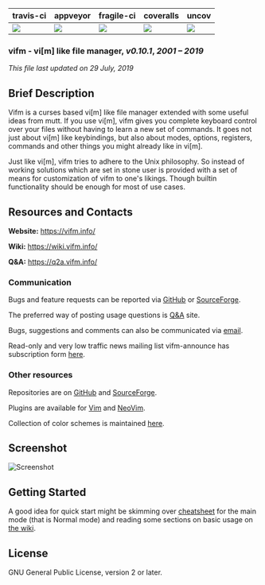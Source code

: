 | travis-ci  |  appveyor  | fragile-ci | coveralls  |   uncov    |
|------------|------------|------------|------------|------------|
|[![][TT]][T]|[![][AA]][A]|[![][FF]][F]|[![][CC]][C]|[![][UU]][U]|

### **vifm** - vi[m] like file manager, _v0.10.1_, _2001 – 2019_

_This file last updated on 29 July, 2019_

## Brief Description ##

Vifm is a curses based vi[m] like file manager extended with some useful
ideas from mutt.  If you use vi[m], vifm gives you complete keyboard control
over your files without having to learn a new set of commands.  It goes not
just about vi[m] like keybindings, but also about modes, options, registers,
commands and other things you might already like in vi[m].

Just like vi[m], vifm tries to adhere to the Unix philosophy.  So instead of
working solutions which are set in stone user is provided with a set of
means for customization of vifm to one's likings.  Though builtin
functionality should be enough for most of use cases.

## Resources and Contacts ##

**Website:** https://vifm.info/

**Wiki:**    https://wiki.vifm.info/

**Q&A:**     https://q2a.vifm.info/

### Communication ###

Bugs and feature requests can be reported via [GitHub][bugs-github] or
[SourceForge][bugs-sourceforge].

The preferred way of posting usage questions is [Q&A][q2a] site.

Bugs, suggestions and comments can also be communicated via [email][email].

Read-only and very low traffic news mailing list vifm-announce has
subscription form [here][list].

### Other resources ###

Repositories are on [GitHub][repo-github] and [SourceForge][repo-sourceforge].

Plugins are available for [Vim][vim-plugin] and [NeoVim][neovim-plugin].

Collection of color schemes is maintained [here][colors].

## Screenshot ##

![Screenshot](data/graphics/screenshot.png)

## Getting Started ##

A good idea for quick start might be skimming over [cheatsheet][cheatsheet] for
the main mode (that is Normal mode) and reading some sections on basic usage on
[the wiki][wiki-manual].

## License ##

GNU General Public License, version 2 or later.

[q2a]: https://q2a.vifm.info/
[email]: mailto:xaizek@posteo.net
[list]: https://lists.sourceforge.net/lists/listinfo/vifm-announce
[vim-plugin]: https://github.com/vifm/vifm.vim
[neovim-plugin]: https://github.com/vifm/neovim-vifm
[colors]: https://github.com/vifm/vifm-colors
[bugs-github]: https://github.com/vifm/vifm/issues
[bugs-sourceforge]: https://sourceforge.net/p/vifm/_list/tickets
[repo-github]: https://github.com/vifm/vifm
[repo-sourceforge]: https://sourceforge.net/projects/vifm/
[cheatsheet]: https://vifm.info/cheatsheets.shtml
[wiki-manual]: https://wiki.vifm.info/index.php?title=Manual

[TT]: https://travis-ci.org/vifm/vifm.svg?branch=master
[T]: https://travis-ci.org/vifm/vifm
[AA]: https://ci.appveyor.com/api/projects/status/ywfhdev1l3so1f5e/branch/master?svg=true
[A]: https://ci.appveyor.com/project/xaizek/vifm/branch/master
[CC]: https://coveralls.io/repos/github/vifm/vifm/badge.svg?branch=master
[C]: https://coveralls.io/github/vifm/vifm?branch=master
[FF]: http://ci.vifm.info/badges/svg/master
[F]: http://ci.vifm.info/
[UU]: http://cov.vifm.info/badges/svg/master
[U]: http://cov.vifm.info/branches/master
